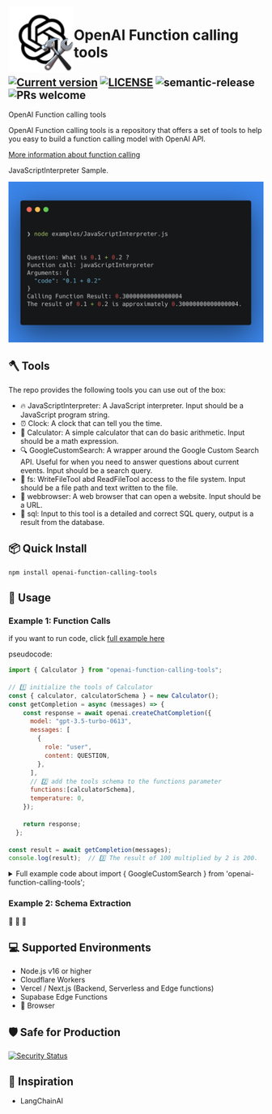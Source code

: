 <img height="129" align="left" src="assets/logo.png" alt="Logo">

# OpenAI Function calling tools


<a href="https://www.npmjs.com/package/openai-function-calling-tools"><img src="https://img.shields.io/npm/v/openai-function-calling-tools" alt="Current version"></a>
[![LICENSE](https://img.shields.io/github/license/JohannLai/openai-function-calling-tools)](https://github.com/JohannLai/openai-function-calling-tools/blob/main/LICENSE)
<img src="https://img.shields.io/badge/%20%20%F0%9F%93%A6%F0%9F%9A%80-semantic--release-e10079.svg" alt="semantic-release">
<img src="https://img.shields.io/badge/PRs-welcome-brightgreen.svg" alt="PRs welcome">
---

OpenAI Function calling tools 

OpenAI Function calling tools is a repository that offers a set of tools to help you easy to build a function calling model with OpenAI API.

[More information about function calling](https://platform.openai.com/docs/guides/gpt/function-calling)

JavaScriptInterpreter Sample. 

<img src="assets/javascript.png" width="600" alt="PRs welcome">

## 🪓 Tools
The repo provides the following tools you can use out of the box:

- 🔥 JavaScriptInterpreter: A JavaScript interpreter. Input should be a JavaScript program string.
- ⏰ Clock: A clock that can tell you the time.
- 🧮 Calculator: A simple calculator that can do basic arithmetic. Input should be a math expression.
- 🔍 GoogleCustomSearch: A wrapper around the Google Custom Search API. Useful for when you need to answer questions about current events. Input should be a search query.
- 📁 fs: WriteFileTool abd ReadFileTool access to the file system. Input should be a file path and text written to the file.
- 🚧 webbrowser: A web browser that can open a website. Input should be a URL.
- 🚧 sql: Input to this tool is a detailed and correct SQL query, output is a result from the database.


## 📦 Quick Install
  
  ```bash 
  npm install openai-function-calling-tools
  ```


## 📖 Usage

### Example 1: Function Calls


if you want to run code, click [full example here](/examples/calculator.js)

pseudocode:

```js
import { Calculator } from "openai-function-calling-tools";

// 1️⃣ initialize the tools of Calculator
const { calculator, calculatorSchema } = new Calculator();
const getCompletion = async (messages) => {
    const response = await openai.createChatCompletion({
      model: "gpt-3.5-turbo-0613",
      messages: [
        {
          role: "user",
          content: QUESTION,
        },
      ],
      // 2️⃣ add the tools schema to the functions parameter
      functions:[calculatorSchema],
      temperature: 0,
    });

    return response;
  };

const result = await getCompletion(messages);
console.log(result);  // 3️⃣ The result of 100 multiplied by 2 is 200.
```

<details><summary>Full example code about import { GoogleCustomSearch } from 'openai-function-calling-tools';
</summary>
Just 3 steps to use the tools in your OpenAI API project. 
<p>

```js
const { Configuration, OpenAIApi } = require("openai");
const { GoogleCustomSearch } = require("openai-function-calling-tools");

const main = async () => {
  const configuration = new Configuration({
    apiKey: process.env.OPENAI_API_KEY,
  });
  const openai = new OpenAIApi(configuration);

  const QUESTION = "How many tesla model 3 sale in 2022?"

  const messages = [
    {
      role: "user",
      content: QUESTION,
    },
  ];

  // ✨ STEP 1: new the tools you want to use
  const { googleCustomSearch, googleCustomSearchSchema } =
    new GoogleCustomSearch({
      apiKey: process.env.GOOGLE_API_KEY,
      googleCSEId: process.env.GOOGLE_CSE_ID,
    });


  // ✨ STEP 2:  add the tools to the functions object 
  const functions = {
    googleCustomSearch,
  };

  const getCompletion = async (messages) => {
    const response = await openai.createChatCompletion({
      model: "gpt-3.5-turbo-0613",
      messages,
      // ✨ STEP 3: add the tools schema to the functions parameter
      functions: [googleCustomSearchSchema],
      temperature: 0,
    });

    return response;
  };
  let response;

  console.log("Question: " + QUESTION);

  while (true) {
    response = await getCompletion(messages);

    if (response.data.choices[0].finish_reason === "stop") {
      console.log(response.data.choices[0].message.content);
      break;
    } else if (response.data.choices[0].finish_reason === "function_call") {
      const fnName = response.data.choices[0].message.function_call.name;
      const args = response.data.choices[0].message.function_call.arguments;

      const fn = functions[fnName];
      const result = await fn(...Object.values(JSON.parse(args)));

      console.log(`Function call: ${fnName}, Arguments: ${args}`);
      console.log(`Calling Function ${fnName} Result: ` + result);

      messages.push({
        role: "assistant",
        content: "",
        function_call: {
          name: fnName,
          arguments: args,
        },
      });

      messages.push({
        role: "function",
        name: fnName,
        content: JSON.stringify({ result: result }),
      });
    }
  }
};

main();
```

</p>
</details>

### Example 2: Schema Extraction
🚧 🚧 🚧

## 💻 Supported Environments
- Node.js v16 or higher
- Cloudflare Workers
- Vercel / Next.js (Backend, Serverless and Edge functions)
- Supabase Edge Functions
- 🚧 Browser

## 🛡️ Safe for Production
[![Security Status](https://www.murphysec.com/platform3/v31/badge/1671046841000607744.svg)](https://www.murphysec.com/console/report/1671046840954470400/1671046841000607744)

## 🌟 Inspiration
- LangChainAI